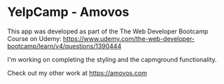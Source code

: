 # YelpCamp - Amovos

This app was developed as part of the The Web Developer Bootcamp Course on Udemy: https://www.udemy.com/the-web-developer-bootcamp/learn/v4/questions/1390444

I'm working on completing the styling and the capmground functionality.

Check out my other work at https://amovos.com